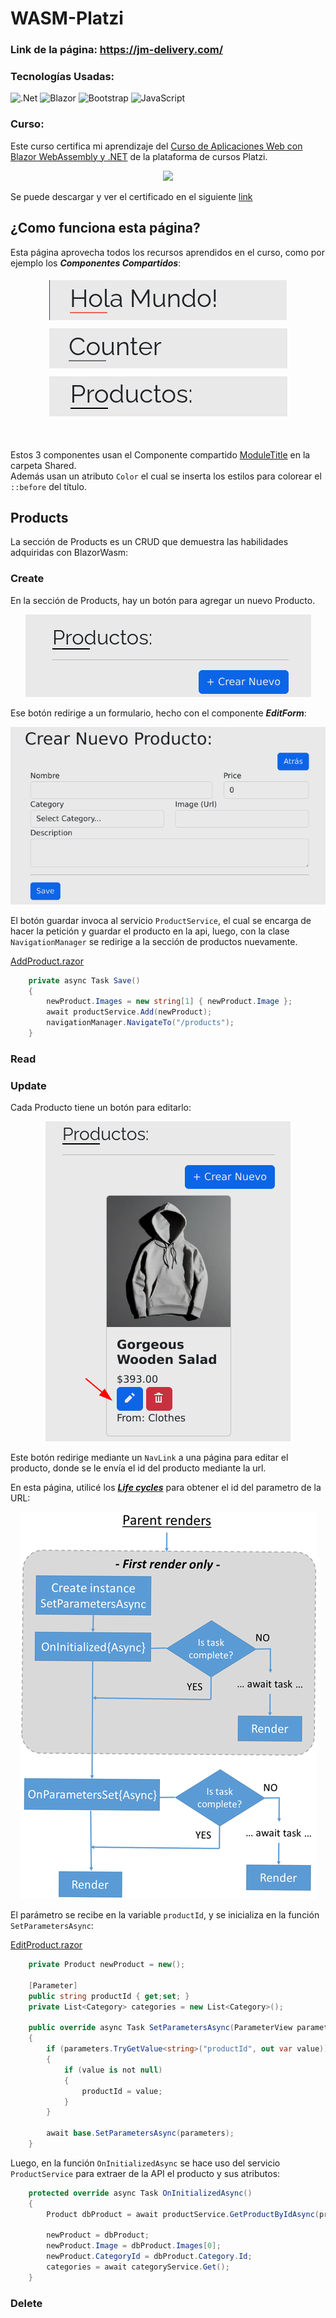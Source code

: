 # WASM-Platzi

### Link de la página: https://jm-delivery.com/

### Tecnologías Usadas:
![.Net](https://img.shields.io/badge/.NET-5C2D91?style=for-the-badge&logo=.net&logoColor=white)
![Blazor](https://img.shields.io/badge/blazor-%235C2D91.svg?style=for-the-badge&logo=blazor&logoColor=white)
![Bootstrap](https://img.shields.io/badge/bootstrap-%238511FA.svg?style=for-the-badge&logo=bootstrap&logoColor=white)
![JavaScript](https://img.shields.io/badge/javascript-%23323330.svg?style=for-the-badge&logo=javascript&logoColor=%23F7DF1E)

### Curso:
Este curso certifica mi aprendizaje del [Curso de Aplicaciones Web con Blazor WebAssembly y .NET](https://platzi.com/cursos/blazor-webassembly/) de la plataforma de cursos Platzi.
<p align="center">
    <img src="https://static.platzi.com/media/achievements/piezas-aplicaciones-web-blazor-erbassembly-net_buenas-practicas-y-codigo-limpio-en-.png"/>
</p>


Se puede descargar y ver el certificado en el siguiente [link](Images/diploma-blazor-webassembly.pdf)


## ¿Como funciona esta página?
Esta página aprovecha todos los recursos aprendidos en el curso, como por ejemplo los ***Componentes Compartidos***:

<p align="center">
    <img src="Images/title1.png" style="margin: 5px">
    <img src="Images/title2.png" style="margin: 5px">
    <img src="Images/title3.png" style="margin: 5px">
</p>

</br>

Estos 3 componentes usan el Componente compartido [ModuleTitle](Shared/ModuleTitle.razor) en la carpeta Shared. <br>
Además usan un atributo `Color` el cual se inserta los estilos para colorear el `::before` del título.

## Products
La sección de Products es un CRUD que demuestra las habilidades adquiridas con BlazorWasm:

### Create 
En la sección de Products, hay un botón para agregar un nuevo Producto.
<p align="center">
    <img src="Images/btn-create.png">
</p>

Ese botón redirige a un formulario, hecho con el componente ***EditForm***:
<p align="center">
    <img src="Images/create-form.png">
</p>

El botón guardar invoca al servicio `ProductService`, el cual se encarga de hacer la petición y guardar el producto en la api, luego, con la clase `NavigationManager` se redirige a la sección de productos nuevamente.

[AddProduct.razor](Pages/AddProduct.razor)
```c#
    private async Task Save()
    {
        newProduct.Images = new string[1] { newProduct.Image };
        await productService.Add(newProduct);
        navigationManager.NavigateTo("/products");
    }
```

### Read


### Update
Cada Producto tiene un botón para editarlo:
<p align="center">
    <img src="Images/edit-btn.png">
</p>

Este botón redirige mediante un `NavLink` a una página para editar el producto, donde se le envía el id del producto mediante la url.

En esta página, utilicé los [***Life cycles***](https://learn.microsoft.com/en-us/aspnet/core/blazor/components/lifecycle?view=aspnetcore-8.0) para obtener el id del parametro de la URL:
<p align="center">
    <img src="Images/lifecycle1.png" >
</p>

El parámetro se recibe en la variable `productId`, y se inicializa en la función `SetParametersAsync`:

[EditProduct.razor](Pages/EditProduct.razor)
```c#
    private Product newProduct = new();

    [Parameter]
    public string productId { get;set; }
    private List<Category> categories = new List<Category>();

    public override async Task SetParametersAsync(ParameterView parameters)
    {
        if (parameters.TryGetValue<string>("productId", out var value))
        {
            if (value is not null)
            {
                productId = value;
            }   
        }

        await base.SetParametersAsync(parameters);
    }
```

Luego, en la función `OnInitializedAsync` se hace uso del servicio `ProductService` para extraer de la API el producto y sus atributos:

```c#
    protected override async Task OnInitializedAsync()
    {
        Product dbProduct = await productService.GetProductByIdAsync(productId);

        newProduct = dbProduct;
        newProduct.Image = dbProduct.Images[0];
        newProduct.CategoryId = dbProduct.Category.Id;
        categories = await categoryService.Get();
    }
```

### Delete
